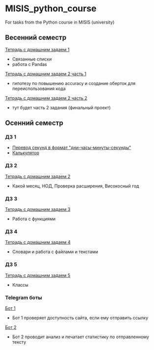 # MISIS_python_course
For tasks from the Python course in MISIS (university)

## Весенний семестр
[Тетрадь с домашним задаем 1](https://github.com/viveber/MISIS_python_course/blob/master/весенний_семестр/HW_1.ipynb)
* Связанные списки
* работа с Pandas

[Тетрадь с домашним задаем 2 часть 1](https://github.com/viveber/MISIS_python_course/blob/master/весенний_семестр/HW_2_Pt_1.ipynb)
* гипотезу по повышению accuracy и создание оберток для переиспользования кода

[Тетрадь с домашним задаем 2 часть 2](https://github.com/viveber/MISIS_python_course/blob/master/весенний_семестр/HW_2_Part_2.ipynb)
* тут будет часть 2 задания (финальный проект)

## Осенний семестр
### ДЗ 1
* [Перевод секунд в формат "дни-часы-минуты-секунды"](https://github.com/viveber/MISIS_python_course/blob/master/дз1/seconds.py)
* [Калькулятор](https://github.com/viveber/MISIS_python_course/blob/master/дз1/calculator.py)

### ДЗ 2
[Тетрадь с домашним задаем 2](https://github.com/viveber/MISIS_python_course/blob/master/дз%202.ipynb)
* Какой месяц, НОД, Проверка расширения, Високосный год

### ДЗ 3
[Тетрадь с домашним задаем 3](https://github.com/viveber/MISIS_python_course/blob/master/дз3.ipynb)
* Работа с функциями

### ДЗ 4
[Тетрадь с домашним задаем 4](https://github.com/viveber/MISIS_python_course/blob/master/дз%204.ipynb)
* Словари и работа с файлами и текстами

### ДЗ 5
[Тетрадь с домашним задаем 5](https://github.com/viveber/MISIS_python_course/blob/master/дз5.ipynb)
* Классы

### Telegram боты
[Бот 1](https://github.com/viveber/MISIS_python_course/blob/master/telegram_bots/bot_1.py)
* Бот 1 проверяет доступность сайта, если ему отправить ссылку

[Бот 2](https://github.com/viveber/MISIS_python_course/blob/master/telegram_bots/bot_2.py)
* Бот 2 проводит анализ и печатает статистику по отправленному тексту
